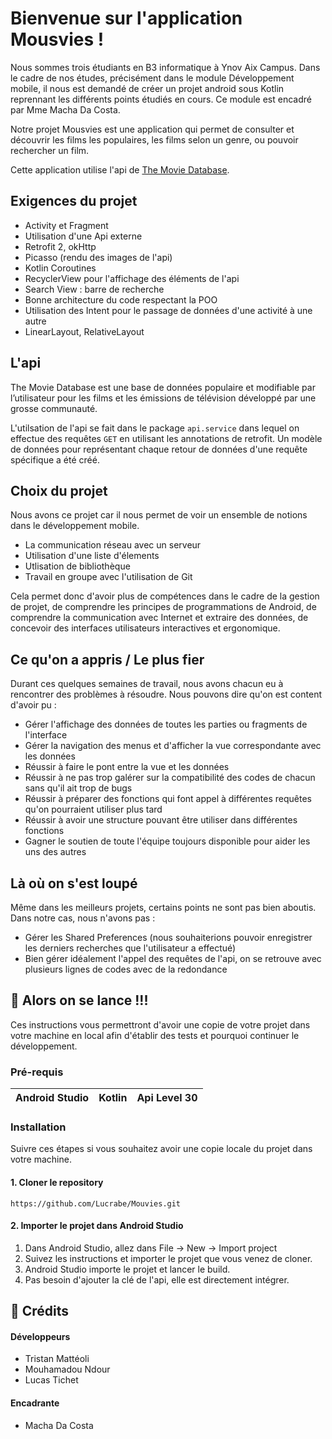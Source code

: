 # Bienvenue sur l'application Mousvies !

Nous sommes trois étudiants en B3 informatique à Ynov Aix Campus. Dans le cadre de nos études, précisément dans le module Développement mobile, il nous est demandé de créer un projet android sous Kotlin reprennant les différents points étudiés en cours. Ce module est encadré par Mme Macha Da Costa.

Notre projet Mousvies est une application qui permet de consulter et découvrir les films les populaires, les films selon un genre, ou pouvoir rechercher un film.

Cette application utilise l'api de [The Movie Database](https://www.themoviedb.org/).

## Exigences du projet

* Activity et Fragment
* Utilisation d'une Api externe
* Retrofit 2, okHttp 
* Picasso (rendu des images de l'api) 
* Kotlin Coroutines
* RecyclerView pour l'affichage des éléments de l'api
* Search View : barre de recherche
* Bonne architecture du code respectant la POO
* Utilisation des Intent pour le passage de données d'une activité à une autre
* LinearLayout, RelativeLayout

## L'api

The Movie Database est une base de données populaire et modifiable par l’utilisateur pour les films et les émissions de télévision développé par une grosse communauté.

L'utilsation de l'api se fait dans le package `api.service` dans lequel on effectue des requêtes `GET` en utilisant les annotations de retrofit. Un modèle de données pour représentant chaque retour de données d'une requête spécifique a été créé.

## Choix du projet

Nous avons ce projet car il nous permet de voir un ensemble de notions dans le développement mobile.

* La communication réseau avec un serveur
* Utilisation d'une liste d'élements
* Utlisation de bibliothèque
* Travail en groupe avec l'utilisation de Git

Cela permet donc d'avoir plus de compétences dans le cadre de la gestion de projet, de comprendre les principes de programmations de Android, de comprendre la communication avec Internet et extraire des données, de concevoir des interfaces utilisateurs interactives et ergonomique.

## Ce qu'on a appris / Le plus fier

Durant ces quelques semaines de travail, nous avons chacun eu à rencontrer des problèmes à résoudre. Nous pouvons dire qu'on est content d'avoir pu :
* Gérer l'affichage des données de toutes les parties ou fragments de l'interface
* Gérer la navigation des menus et d'afficher la vue correspondante avec les données
* Réussir à faire le pont entre la vue et les données
* Réussir à ne pas trop galérer sur la compatibilité des codes de chacun sans qu'il ait trop de bugs
* Réussir à préparer des fonctions qui font appel à différentes requêtes qu'on pourraient utiliser plus tard
* Réussir à avoir une structure pouvant être utiliser dans différentes fonctions
* Gagner le soutien de toute l'équipe toujours disponible pour aider les uns des autres

## Là où on s'est loupé
Même dans les meilleurs projets, certains points ne sont pas bien aboutis. Dans notre cas, nous n'avons pas  :
* Gérer les Shared Preferences (nous souhaiterions pouvoir enregistrer les derniers recherches que l'utilisateur a effectué)
* Bien gérer idéalement l'appel des requêtes de l'api, on se retrouve avec plusieurs lignes de codes avec de la redondance

## 🚀 Alors on se lance !!!

Ces instructions vous permettront d'avoir une copie de votre projet dans votre machine en local afin d'établir des tests et pourquoi continuer le développement.

### Pré-requis


|            Android Studio    |Kotlin|Api Level 30|
|----------------|-------------------------------|-----------------------------|


### Installation
Suivre ces étapes si vous souhaitez avoir une copie locale du projet dans votre machine.

#### 1. Cloner le repository	
```
https://github.com/Lucrabe/Mouvies.git
```

#### 2. Importer le projet dans Android Studio
1.  Dans Android Studio, allez dans File -> New -> Import project
2.  Suivez les instructions et importer le projet que vous venez de cloner.
3.  Android Studio importe le projet et lancer le build.
4.  Pas besoin d'ajouter la clé de l'api, elle est directement intégrer.

## 📝 Crédits
####  Développeurs
* Tristan Mattéoli
* Mouhamadou Ndour
* Lucas Tichet
####  Encadrante
* Macha Da Costa
